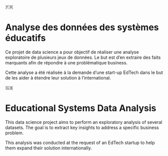 🇫🇷

# Analyse des données des systèmes éducatifs

Ce projet de data science a pour objectif de réaliser une analyse exploratoire de plusieurs jeux de données. Le but est d’en extraire des faits marquants afin de répondre à une problématique business.

Cette analyse a été réalisée à la demande d’une start-up EdTech dans le but de les aider à étendre leur solution à l’international.

🇬🇧

# Educational Systems Data Analysis

This data science project aims to perform an exploratory analysis of several datasets. The goal is to extract key insights to address a specific business problem.

This analysis was conducted at the request of an EdTech startup to help them expand their solution internationally.
